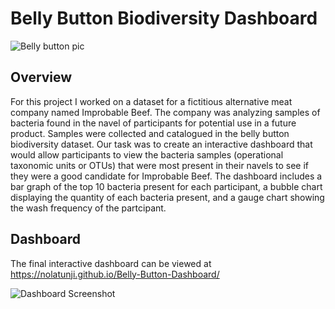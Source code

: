 # Belly Button Biodiversity Dashboard

![Belly button pic](https://user-images.githubusercontent.com/96552268/171921108-ac003821-7cca-41bd-bbd9-90b1e422975d.jpg)

## Overview
For this project I worked on a dataset for a fictitious alternative meat company named Improbable Beef. The company was analyzing samples of bacteria found in the navel of participants for potential use in a future product. Samples were collected and catalogued in the belly button biodiversity dataset. Our task was to create an interactive dashboard that would allow participants to view the bacteria samples  (operational taxonomic units or OTUs) that were most present in their navels to see if they were a good candidate for Improbable Beef. The dashboard includes a bar graph of the top 10 bacteria present for each participant, a bubble chart displaying the quantity of each bacteria present, and a gauge chart showing the wash frequency of the partcipant. 

## Dashboard 
The final interactive dashboard can be viewed at https://nolatunji.github.io/Belly-Button-Dashboard/


![Dashboard Screenshot](https://user-images.githubusercontent.com/96552268/172240837-202ed856-1df9-4dbb-bad4-93f3ed527759.png)
